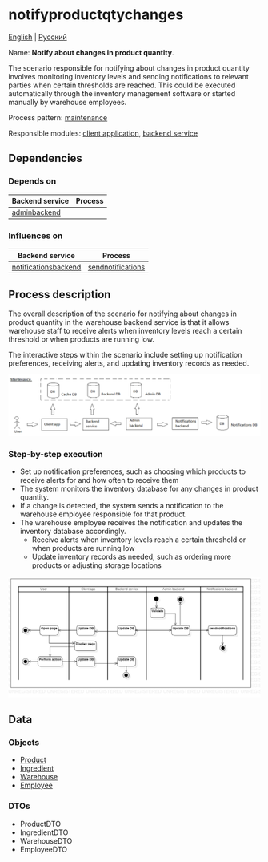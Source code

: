 # notifyproductqtychanges 

[English](notifyproductqtychanges.md) | [Русский](notifyproductqtychanges.ru.md)

Name: **Notify about changes in product quantity**.

The scenario responsible for notifying about changes in product quantity involves monitoring inventory levels and sending notifications to relevant parties when certain thresholds are reached. 
This could be executed automatically through the inventory management software or started manually by warehouse employees.

Process pattern: [maintenance](../../processpatterns/maintenance.md)

Responsible modules: [client application](../../frontend/warehouseclient.md), [backend service](../../backend/warehousebackend.md)

## Dependencies

### Depends on

| Backend service | Process |
| --- | ---- |
| [adminbackend](../../backend/adminbackend.md) | |

### Influences on

| Backend service | Process |
| --- | ---- |
| [notificationsbackend](../../backend/notificationsbackend.md) | [sendnotifications](../notificationsbackend/sendnotifications.md) |

## Process description

The overall description of the scenario for notifying about changes in product quantity in the warehouse backend service is that it allows warehouse staff to receive alerts when inventory levels reach a certain threshold or when products are running low. 

The interactive steps within the scenario include setting up notification preferences, receiving alerts, and updating inventory records as needed.

![maintenance_overall](../../img/maintenance_overall.png)

### Step-by-step execution

- Set up notification preferences, such as choosing which products to receive alerts for and how often to receive them
- The system monitors the inventory database for any changes in product quantity.
- If a change is detected, the system sends a notification to the warehouse employee responsible for that product.
- The warehouse employee receives the notification and updates the inventory database accordingly.
    - Receive alerts when inventory levels reach a certain threshold or when products are running low
    - Update inventory records as needed, such as ordering more products or adjusting storage locations

![customer.rateorder](../../img/activitydiagrams/customer.rateorder.png)

## Data 

### Objects

- [Product](https://github.com/alexeysp11/workflow-lib/blob/main/src/Models/Business/Products/Product.cs)
- [Ingredient](https://github.com/alexeysp11/workflow-lib/blob/main/src/Models/Business/Products/Ingredient.cs)
- [Warehouse](https://github.com/alexeysp11/workflow-lib/blob/main/src/Models/Business/InformationSystem/Warehouse.cs) 
- [Employee](https://github.com/alexeysp11/workflow-lib/blob/main/src/Models/Business/InformationSystem/Employee.cs)

### DTOs

- ProductDTO
- IngredientDTO
- WarehouseDTO
- EmployeeDTO
